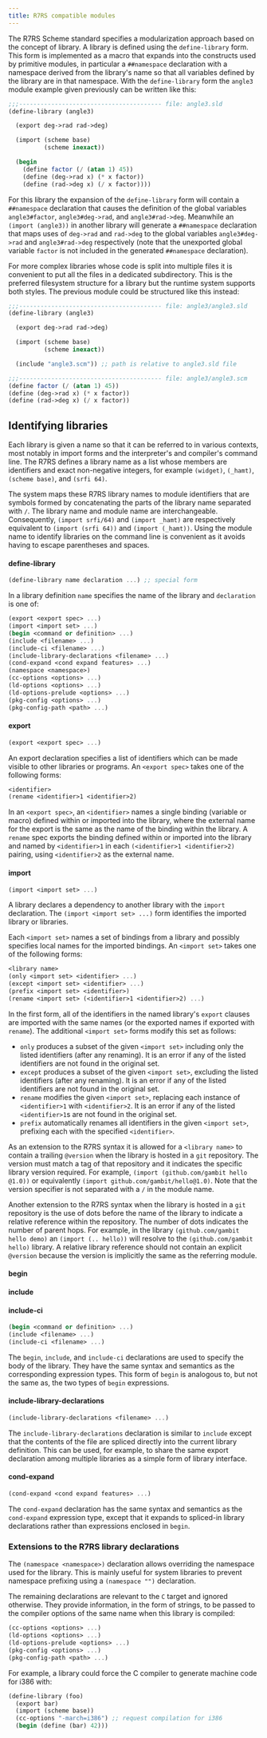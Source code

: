 ```yaml
---
title: R7RS compatible modules
---
```


The R7RS Scheme standard specifies a modularization approach based on the
concept of library. A library is defined using the `define-library` form. This
form is implemented as a macro that expands into the constructs used by
primitive modules, in particular a `##namespace` declaration with a namespace
derived from the library's name so that all variables defined by the library are
in that namespace. With the `define-library` form the `angle3` module example
given previously can be written like this:

```scheme
;;;---------------------------------------- file: angle3.sld
(define-library (angle3)

  (export deg->rad rad->deg)

  (import (scheme base)
          (scheme inexact))

  (begin
    (define factor (/ (atan 1) 45))
    (define (deg->rad x) (* x factor))
    (define (rad->deg x) (/ x factor))))
```

For this library the expansion of the `define-library` form will contain a
`##namespace` declaration that causes the definition of the global variables
`angle3#factor`, `angle3#deg->rad`, and `angle3#rad->deg`. Meanwhile an `(import
(angle3))` in another library will generate a `##namespace` declaration that
maps uses of `deg->rad` and `rad->deg` to the global variables `angle3#deg->rad`
and `angle3#rad->deg` respectively (note that the unexported global variable
`factor` is not included in the generated `##namespace` declaration).

For more complex libraries whose code is split into multiple files it is
convenient to put all the files in a dedicated subdirectory. This is the
preferred filesystem structure for a library but the runtime system supports
both styles. The previous module could be structured like this instead:

```scheme
;;;---------------------------------------- file: angle3/angle3.sld
(define-library (angle3)

  (export deg->rad rad->deg)

  (import (scheme base)
          (scheme inexact))

  (include "angle3.scm")) ;; path is relative to angle3.sld file

;;;---------------------------------------- file: angle3/angle3.scm
(define factor (/ (atan 1) 45))
(define (deg->rad x) (* x factor))
(define (rad->deg x) (/ x factor))
```


## Identifying libraries

Each library is given a name so that it can be referred to in various contexts,
most notably in import forms and the interpreter's and compiler's command line.
The R7RS defines a library name as a list whose members are identifiers and
exact non-negative integers, for example `(widget)`, `(_hamt)`, `(scheme base)`,
and `(srfi 64)`.

The system maps these R7RS library names to module identifiers that are symbols
formed by concatenating the parts of the library name separated with `/`. The
library name and module name are interchangeable. Consequently, `(import
srfi/64)` and `(import _hamt)` are respectively equivalent to `(import (srfi
64))` and `(import (_hamt))`. Using the module name to identify libraries on the
command line is convenient as it avoids having to escape parentheses and spaces.

#### define-library

```scheme
(define-library name declaration ...) ;; special form
```

In a library definition `name` specifies the name of the library and
`declaration` is one of:

```scheme
(export <export spec> ...)
(import <import set> ...)
(begin <command or definition> ...)
(include <filename> ...)
(include-ci <filename> ...)
(include-library-declarations <filename> ...)
(cond-expand <cond expand features> ...)
(namespace <namespace>)
(cc-options <options> ...)
(ld-options <options> ...)
(ld-options-prelude <options> ...)
(pkg-config <options> ...)
(pkg-config-path <path> ...)
```

#### export

```scheme
(export <export spec> ...)
```

An export declaration specifies a list of identifiers which can be made visible
to other libraries or programs. An `<export spec>` takes one of the following
forms:

```scheme
<identifier>
(rename <identifier>1 <identifier>2)
```

In an `<export spec>`, an `<identifier>` names a single binding (variable or
macro) defined within or imported into the library, where the external name for
the export is the same as the name of the binding within the library. A `rename`
spec exports the binding defined within or imported into the library and named
by `<identifier>1` in each `(<identifier>1 <identifier>2)` pairing, using
`<identifier>2` as the external name.

#### import

```scheme
(import <import set> ...)
```

A library declares a dependency to another library with the `import`
declaration. The `(import <import set> ...)` form identifies the imported
library or libraries.

Each `<import set>` names a set of bindings from a library and possibly
specifies local names for the imported bindings. An `<import set>` takes one of
the following forms:

```scheme
<library name>
(only <import set> <identifier> ...)
(except <import set> <identifier> ...)
(prefix <import set> <identifier>)
(rename <import set> (<identifier>1 <identifier>2) ...)
```

In the first form, all of the identifiers in the named library's `export`
clauses are imported with the same names (or the exported names if exported with
`rename`). The additional `<import set>` forms modify this set as follows:

- `only` produces a subset of the given `<import set>` including only the listed
  identifiers (after any renaming). It is an error if any of the listed
  identifiers are not found in the original set.
- `except` produces a subset of the given `<import set>`, excluding the listed
  identifiers (after any renaming). It is an error if any of the listed
  identifiers are not found in the original set.
- `rename` modifies the given `<import set>`, replacing each instance of
  `<identifier>1` with `<identifier>2`. It is an error if any of the listed
  `<identifier>1`s are not found in the original set.
- `prefix` automatically renames all identifiers in the given `<import set>`,
  prefixing each with the specified `<identifier>`.


As an extension to the R7RS syntax it is allowed for a `<library name>` to contain
a trailing `@version` when the library is hosted in a `git` repository. The version
must match a tag of that repository and it indicates the specific library
version required. For example, `(import (github.com/gambit hello @1.0))` or
equivalently `(import github.com/gambit/hello@1.0)`. Note that the version
specifier is not separated with a `/` in the module name.

Another extension to the R7RS syntax when the library is hosted in a `git`
repository is the use of dots before the name of the library to indicate a
relative reference within the repository. The number of dots indicates the
number of parent hops. For example, in the library `(github.com/gambit hello
demo)` an `(import (.. hello))` will resolve to the `(github.com/gambit hello)`
library. A relative library reference should not contain an explicit `@version`
because the version is implicitly the same as the referring module.

#### begin
#### include
#### include-ci

```scheme
(begin <command or definition> ...)
(include <filename> ...)
(include-ci <filename> ...)
```

The `begin`, `include`, and `include-ci` declarations are used to specify the
body of the library. They have the same syntax and semantics as the
corresponding expression types. This form of `begin` is analogous to, but not
the same as, the two types of `begin` expressions.

#### include-library-declarations

```scheme
(include-library-declarations <filename> ...)
```

The `include-library-declarations` declaration is similar to `include` except
that the contents of the file are spliced directly into the current library
definition. This can be used, for example, to share the same export declaration
among multiple libraries as a simple form of library interface.


#### cond-expand

```scheme
(cond-expand <cond expand features> ...)
```

The `cond-expand` declaration has the same syntax and semantics as the
`cond-expand` expression type, except that it expands to spliced-in library
declarations rather than expressions enclosed in `begin`.


### Extensions to the R7RS library declarations

The `(namespace <namespace>)` declaration allows overriding the namespace used
for the library. This is mainly useful for system libraries to prevent namespace
prefixing using a `(namespace "")` declaration.

The remaining declarations are relevant to the `C` target and ignored otherwise.
They provide information, in the form of strings, to be passed to the compiler
options of the same name when this library is compiled:

```scheme
(cc-options <options> ...)
(ld-options <options> ...)
(ld-options-prelude <options> ...)
(pkg-config <options> ...)
(pkg-config-path <path> ...)
```

For example, a library could force the C compiler to generate machine code for
i386 with:

```scheme
(define-library (foo)
  (export bar)
  (import (scheme base))
  (cc-options "-march=i386") ;; request compilation for i386
  (begin (define (bar) 42)))
```
